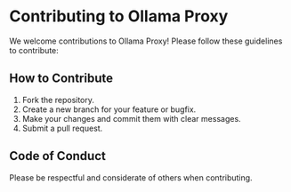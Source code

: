 # Contributing to Ollama Proxy

We welcome contributions to Ollama Proxy! Please follow these guidelines to contribute:

## How to Contribute
1. Fork the repository.
2. Create a new branch for your feature or bugfix.
3. Make your changes and commit them with clear messages.
4. Submit a pull request.

## Code of Conduct
Please be respectful and considerate of others when contributing.